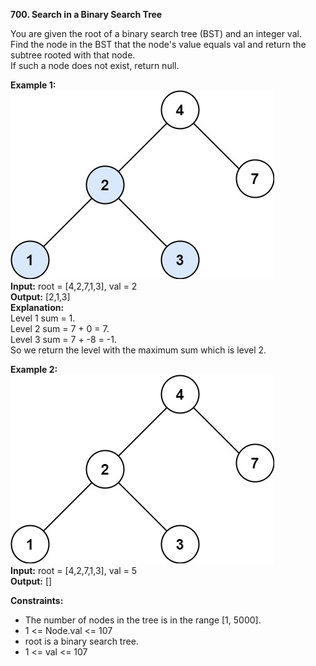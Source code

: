 **700. Search in a Binary Search Tree**

You are given the root of a binary search tree (BST) and an integer val.  
Find the node in the BST that the node's value equals val and return the subtree rooted with that node.   
If such a node does not exist, return null.  

**Example 1:**  
![img_1.png](img_1.png)  
**Input:** root = [4,2,7,1,3], val = 2   
**Output:** [2,1,3]   
**Explanation:**  
Level 1 sum = 1.  
Level 2 sum = 7 + 0 = 7.  
Level 3 sum = 7 + -8 = -1.  
So we return the level with the maximum sum which is level 2.  

**Example 2:**  
![img_2.png](img_2.png)  
**Input:** root = [4,2,7,1,3], val = 5   
**Output:** []    

**Constraints:**
- The number of nodes in the tree is in the range [1, 5000].
- 1 <= Node.val <= 107
- root is a binary search tree.
- 1 <= val <= 107